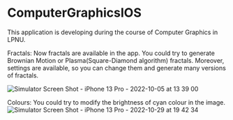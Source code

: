 # ComputerGraphicsIOS
This application is developing during the course of Computer Graphics in LPNU. 

Fractals:
Now fractals are available in the app. You could try to generate Brownian Motion or Plasma(Square-Diamond algorithm) fractals. Moreover, settings are available, so you can change them and generate many versions of fractals.

![Simulator Screen Shot - iPhone 13 Pro - 2022-10-05 at 13 39 00](https://user-images.githubusercontent.com/72186046/194041584-38950e3c-eacf-4efb-8a8b-298051836bd7.png)

Colours: 
You could try to modify the brightness of cyan colour in the image.
![Simulator Screen Shot - iPhone 13 Pro - 2022-10-29 at 19 42 34](https://user-images.githubusercontent.com/72186046/198843168-1ad2f34c-4006-4d3b-91ca-5450f2703f77.png)
